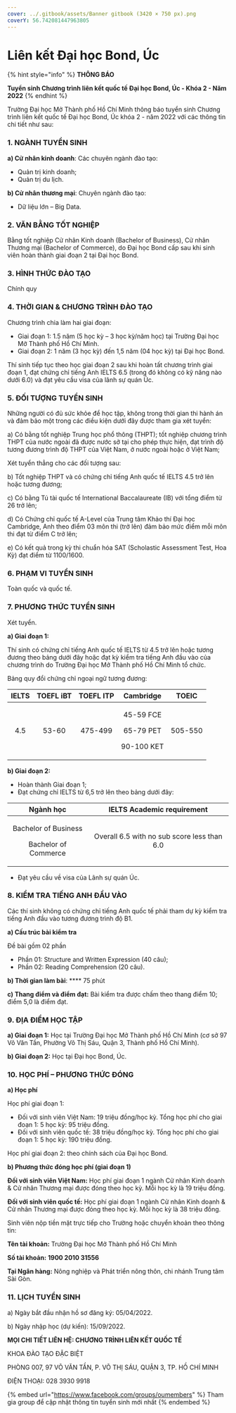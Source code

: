 ```yaml
---
cover: ../.gitbook/assets/Banner gitbook (3420 × 750 px).png
coverY: 56.742081447963805
---
```


# Liên kết Đại học Bond, Úc

{% hint style="info" %}
**THÔNG BÁO**

**Tuyển sinh Chương trình liên kết quốc tế Đại học Bond, Úc - Khóa 2 - Năm 2022**
{% endhint %}

Trường Đại học Mở Thành phố Hồ Chí Minh thông báo tuyển sinh Chương trình liên kết quốc tế Đại học Bond, Úc khóa 2 - năm 2022 với các thông tin chi tiết như sau:

### **1. NGÀNH TUYỂN SINH**

**a)  Cử nhân kinh doanh**: Các chuyên ngành đào tạo:

* Quản trị kinh doanh;
* Quản trị du lịch.

**b) Cử nhân thương mại**: Chuyên ngành đào tạo:

* Dữ liệu lớn – Big Data.

### **2. VĂN BẰNG TỐT NGHIỆP**

Bằng tốt nghiệp Cử nhân Kinh doanh (Bachelor of Business), Cử nhân Thương mại (Bachelor of Commerce), do Đại học Bond cấp sau khi sinh viên hoàn thành giai đoạn 2 tại Đại học Bond.

### **3. HÌNH THỨC ĐÀO TẠO**

Chính quy

### **4. THỜI GIAN & CHƯƠNG TRÌNH ĐÀO TẠO**

Chương trình chia làm hai giai đoạn:

* Giai đoạn 1:  1.5 năm (5 học kỳ – 3 học kỳ/năm học) tại Trường Đại học Mở Thành phố Hồ Chí Minh.
* Giai đoạn 2:  1 năm (3 học kỳ) đến 1,5 năm (04 học kỳ) tại Đại học Bond.

Thí sinh tiếp tục theo học giai đoạn 2 sau khi hoàn tất chương trình giai đoạn 1, đạt chứng chỉ tiếng Anh IELTS 6.5 (trong đó không có kỹ năng nào dưới 6.0) và đạt yêu cầu visa của lãnh sự quán Úc.

### **5.  ĐỐI TƯỢNG TUYỂN SINH**

Những người có đủ sức khỏe để học tập, không trong thời gian thi hành án và đảm bảo một trong các điều kiện dưới đây được tham gia xét tuyển:

a) Có bằng tốt nghiệp Trung học phổ thông (THPT); tốt nghiệp chương trình THPT của nước ngoài đã được nước sở tại cho phép thực hiện, đạt trình độ tương đương trình độ THPT của Việt Nam, ở nước ngoài hoặc ở Việt Nam;

Xét tuyển thẳng cho các đối tượng sau:

b) Tốt nghiệp THPT và có chứng chỉ tiếng Anh quốc tế IELTS 4.5 trở lên hoặc tương đương;

c) Có bằng Tú tài quốc tế International Baccalaureate (IB) với tổng điểm từ 26 trở lên;

d) Có Chứng chỉ quốc tế A-Level của Trung tâm Khảo thí Đại học Cambridge, Anh theo điểm 03 môn thi (trở lên) đảm bảo mức điểm mỗi môn thi đạt từ điểm C trở lên;

e) Có kết quả trong kỳ thi chuẩn hóa SAT (Scholastic Assessment Test, Hoa Kỳ) đạt điểm từ 1100/1600.

### **6. PHẠM VI TUYỂN SINH**

Toàn quốc và quốc tế.

### **7.  PHƯƠNG THỨC TUYỂN SINH**

Xét tuyển.

**a) Giai đoạn 1:**

Thí sinh có chứng chỉ tiếng Anh quốc tế IELTS từ 4.5 trở lên hoặc tương đương theo bảng dưới đây hoặc đạt kỳ kiểm tra tiếng Anh đầu vào của chương trình do Trường Đại học Mở Thành phố Hồ Chí Minh tổ chức.

&#x20;    Bảng quy đổi chứng chỉ ngoại ngữ tương đương:

| IELTS | TOEFL iBT | TOEFL ITP |                     Cambridge                     |  TOEIC  |
| :---: | :-------: | :-------: | :-----------------------------------------------: | :-----: |
|  4.5  |   53-60   |  475-499  | <p>45-59 FCE</p><p>65-79 PET</p><p>90-100 KET</p> | 505-550 |

**b) Giai đoạn 2:**

* Hoàn thành Giai đoạn 1;
* Đạt chứng chỉ IELTS từ 6,5 trở lên theo bảng dưới đây:

|                        Ngành học                       |          IELTS Academic requirement         |
| :----------------------------------------------------: | :-----------------------------------------: |
| <p>Bachelor of Business</p><p>Bachelor of Commerce</p> | Overall 6.5 with no sub score less than 6.0 |

* Đạt yêu cầu về visa của Lãnh sự quán Úc.

### **8.  KIỂM TRA TIẾNG ANH ĐẦU VÀO**

Các thí sinh không có chứng chỉ tiếng Anh quốc tế phải tham dự kỳ kiểm tra tiếng Anh đầu vào tương đương trình độ B1.

**a) Cấu trúc bài kiểm tra**

Đề bài gồm 02 phần

* Phần 01: Structure and Written Expression (40 câu);
* Phần 02: Reading Comprehension (20 câu).

**b) Thời gian làm bài**: **** 75 phút

**c) Thang điểm và điểm đạt:** Bài kiểm tra được chấm theo thang điểm 10; điểm 5,0 là điểm đạt.

### **9. ĐỊA ĐIỂM HỌC TẬP**

**a) Giai đoạn 1:** Học tại Trường Đại học Mở Thành phố Hồ Chí Minh (cơ sở 97 Võ Văn Tần, Phường Võ Thị Sáu, Quận 3, Thành phố Hồ Chí Minh).

**b) Giai đoạn 2:** Học tại Đại học Bond, Úc.

### **10. HỌC PHÍ – PHƯƠNG THỨC ĐÓNG**

**a) Học phí**

Học phí giai đoạn 1:

* Đối với sinh viên Việt Nam:  19 triệu đồng/học kỳ. Tổng học phí cho giai đoạn 1: 5 học kỳ: 95 triệu đồng.
* Đối với sinh viên quốc tế:  38 triệu đồng/học kỳ. Tổng học phí cho giai đoạn 1: 5 học kỳ: 190 triệu đồng.

Học phí giai đoạn 2: theo chính sách của Đại học Bond.

**b) Phương thức đóng học phí (giai đoạn 1)**

**Đối với sinh viên Việt Nam:** Học phí giai đoạn 1 ngành Cử nhân Kinh doanh & Cử nhân Thương mại được đóng theo học kỳ. Mỗi học kỳ là 19 triệu đồng.

**Đối với sinh viên quốc tế:** Học phí giai đoạn 1 ngành Cử nhân Kinh doanh & Cử nhân Thương mại được đóng theo học kỳ. Mỗi học kỳ là 38 triệu đồng.

Sinh viên nộp tiền mặt trực tiếp cho Trường hoặc chuyển khoản theo thông tin:

**Tên tài khoản:** Trường Đại học Mở Thành phố Hồ Chí Minh

**Số tài khoản:** **1900 2010 31556**

**Tại Ngân hàng:** Nông nghiệp và Phát triển nông thôn, chi nhánh Trung tâm Sài Gòn.

### 11. **LỊCH TUYỂN SINH**

a) Ngày bắt đầu nhận hồ sơ đăng ký: 05/04/2022.

b) Ngày nhập học (dự kiến): 15/09/2022.

**MỌI CHI TIẾT LIÊN HỆ: CHƯƠNG TRÌNH LIÊN KẾT QUỐC TẾ**

KHOA ĐÀO TẠO ĐẶC BIỆT

PHÒNG 007, 97 VÕ VĂN TẦN, P. VÕ THỊ SÁU, QUẬN 3, TP. HỒ CHÍ MINH

ĐIỆN THOẠI: 028 3930 9918

{% embed url="https://www.facebook.com/groups/oumembers" %}
Tham gia group để cập nhật thông tin tuyển sinh mới nhất
{% endembed %}
